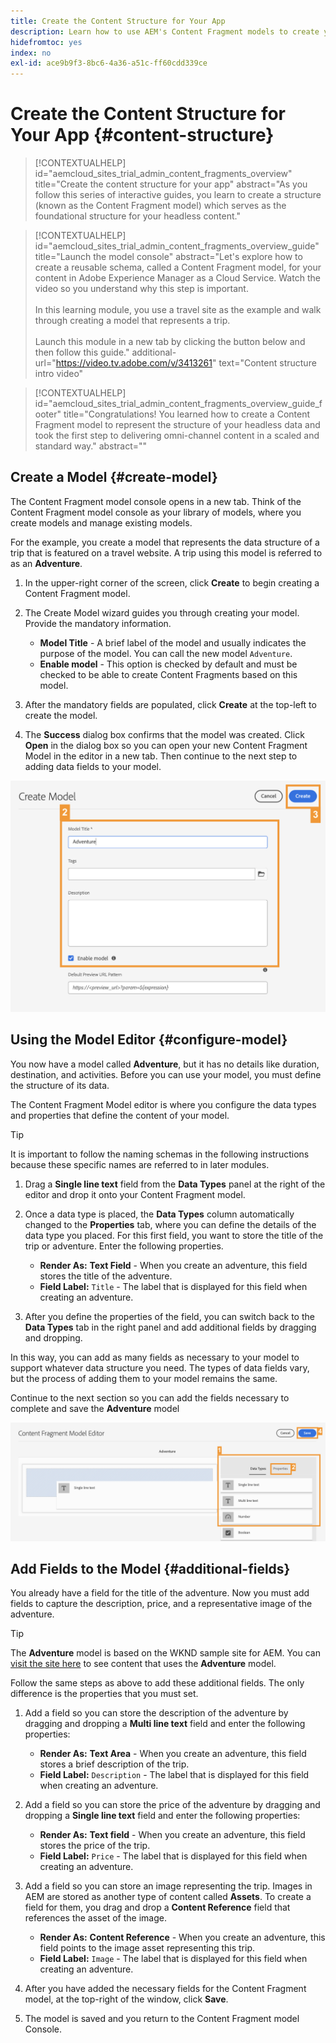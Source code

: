 ```yaml
---
title: Create the Content Structure for Your App
description: Learn how to use AEM's Content Fragment models to create your content structure, which serves as the foundation for your headless content.
hidefromtoc: yes
index: no
exl-id: ace9b9f3-8bc6-4a36-a51c-ff60cdd339ce
---
```


# Create the Content Structure for Your App {#content-structure}

>[!CONTEXTUALHELP]
>id="aemcloud_sites_trial_admin_content_fragments_overview"
>title="Create the content structure for your app"
>abstract="As you follow this series of interactive guides, you learn to create a structure (known as the Content Fragment model) which serves as the foundational structure for your headless content."

>[!CONTEXTUALHELP]
>id="aemcloud_sites_trial_admin_content_fragments_overview_guide"
>title="Launch the model console"
>abstract="Let's explore how to create a reusable schema, called a Content Fragment model, for your content in Adobe Experience Manager as a Cloud Service. Watch the video so you understand why this step is important. <br><br>In this learning module, you use a travel site as the example and walk through creating a model that represents a trip.<br><br>Launch this module in a new tab by clicking the button below and then follow this guide."
>additional-url="https://video.tv.adobe.com/v/3413261" text="Content structure intro video"

>[!CONTEXTUALHELP]
>id="aemcloud_sites_trial_admin_content_fragments_overview_guide_footer"
>title="Congratulations! You learned how to create a Content Fragment model to represent the structure of your headless data and took the first step to delivering omni-channel content in a scaled and standard way."
>abstract=""

## Create a Model {#create-model}

The Content Fragment model console opens in a new tab. Think of the Content Fragment model console as your library of models, where you create models and manage existing models.

For the example, you create a model that represents the data structure of a trip that is featured on a travel website. A trip using this model is referred to as an **Adventure**.

1. In the upper-right corner of the screen, click **Create** to begin creating a Content Fragment model.

1. The Create Model wizard guides you through creating your model. Provide the mandatory information.

   * **Model Title** - A brief label of the model and usually indicates the purpose of the model. You can call the new model `Adventure`.
   * **Enable model** - This option is checked by default and must be checked to be able to create Content Fragments based on this model.

1. After the mandatory fields are populated, click **Create** at the top-left to create the model. 

1. The **Success** dialog box confirms that the model was created. Click **Open** in the dialog box so you can open your new Content Fragment Model in the editor in a new tab. Then continue to the next step to adding data fields to your model.

![Steps two and three of creating a Content Fragment model](assets/do-not-localize/create-model.png)

## Using the Model Editor {#configure-model}

You now have a model called **Adventure**, but it has no details like duration, destination, and activities. Before you can use your model, you must define the structure of its data. 

The Content Fragment Model editor is where you configure the data types and properties that define the content of your model.

>[!TIP]
>
>It is important to follow the naming schemas in the following instructions because these specific names are referred to in later modules.

1. Drag a **Single line text** field from the **Data Types** panel at the right of the editor and drop it onto your Content Fragment model. 

1. Once a data type is placed, the **Data Types** column automatically changed to the **Properties** tab, where you can define the details of the data type you placed. For this first field, you want to store the title of the trip or adventure. Enter the following properties.

   * **Render As:** **Text Field** - When you create an adventure, this field stores the title of the adventure.
   * **Field Label:** `Title` - The label that is displayed for this field when creating an adventure.

1. After you define the properties of the field, you can switch back to the **Data Types** tab in the right panel and add additional fields by dragging and dropping.

In this way, you can add as many fields as necessary to your model to support whatever data structure you need. The types of data fields vary, but the process of adding them to your model remains the same.

Continue to the next section so you can add the fields necessary to complete and save the **Adventure** model

![Steps one, two, and three of adding fields to the model](assets/do-not-localize/define-model-fields.png)

## Add Fields to the Model {#additional-fields}

You already have a field for the title of the adventure. Now you must add fields to capture the description, price, and a representative image of the adventure.

>[!TIP]
>
>The **Adventure** model is based on the WKND sample site for AEM. You can [visit the site here](https://wknd.site/us/en/adventures/yosemite-backpacking.html) to see content that uses the **Adventure** model.

Follow the same steps as above to add these additional fields. The only difference is the properties that you must set.

1. Add a field so you can store the description of the adventure by dragging and dropping a **Multi line text** field and enter the following properties:

   * **Render As:** **Text Area** - When you create an adventure, this field stores a brief description of the trip.
   * **Field Label:** `Description` - The label that is displayed for this field when creating an adventure.

1. Add a field so you can store the price of the adventure by dragging and dropping a **Single line text** field and enter the following properties:

   * **Render As:** **Text field** - When you create an adventure, this field stores the price of the trip.
   * **Field Label:** `Price` - The label that is displayed for this field when creating an adventure.

1. Add a field so you can store an image representing the trip. Images in AEM are stored as another type of content called **Assets**. To create a field for them, you drag and drop a **Content Reference** field that references the asset of the image.

   * **Render As:** **Content Reference** - When you create an adventure, this field points to the image asset representing this trip.
   * **Field Label:** `Image` - The label that is displayed for this field when creating an adventure.

1. After you have added the necessary fields for the Content Fragment model, at the top-right of the window, click **Save**.

1. The model is saved and you return to the Content Fragment model Console.

